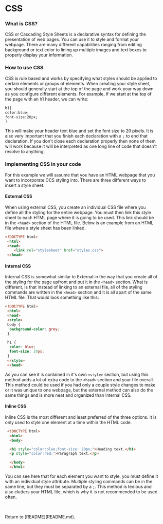 # **CSS**

### **What is CSS?**

CSS or Cascading Style Sheets is a declarative syntax for defining the presentation of web pages. You can use it to style and format your webpage. There are many different capabilities ranging from editing background or text color to lining up multiple images and text boxes to properly display your information.

### **How to use CSS**

CSS is rule based and works by specifying what styles should be applied to certain elements or groups of elements. When creating your style sheet, you should generally start at the top of the page and work your way down as you configure different elements. For example, if we start at the top of the page with an h1 header, we can write:

```HTML
h1{
color:blue;
font-size:20px;
}
```

This will make your header text blue and set the font size to 20 pixels. It is also very important that you finish each declaration with a `;` to end that declaration. If you don't close each declaration properly then none of them will work because it will be interpreted as one long line of code that doesn't resolve to anything.

### **Implementing CSS in your code**

For this example we will assume that you have an HTML webpage that you want to incorporate CCS styling into. There are three different ways to insert a style sheet.

#### **External CSS**

When using external CSS, you create an individual CSS file where you define all the styling for the entire webpage. You must then link this style sheet to each HTML page where it is going to be used. This link should be in the `<head>` section of the HTML file. Below is an example from an HTML file where a style sheet has been linked.

```HTML
<!DOCTYPE html>
 <html>
 <head>
    <link rel="stylesheet" href="styles.css">
 </head>
```

#### **Internal CSS**

Internal CSS is somewhat similar to External in the way that you create all of the styling for the page upfront and put it in the `<head>` section. What is different, is that instead of linking to an external file, all of the styling commands are written in the `<head>` section and it is all apart of the same HTML file. That would look something like this:

```HTML
<!DOCTYPE html>
 <html>
 <head>
 <style>
 body {
  background-color: grey;
 }

 h1 {
  color: blue;
  font-size: 20px;
 }
 </style>
 </head>
 ```

 As you can see it is contained in it's own `<style>` section, but using this method adds a lot of extra code to the `<head>` section and your file overall. This method could be used if you had only a couple style changes to make or it was unique to one webpage, but the external method can also do the same things and is more neat and organized than Internal CSS.

#### **Inline CSS**

Inline CSS is the most different and least preferred of the three options. It is only used to style one element at a time within the HTML code.

```HTML
 <!DOCTYPE html>
  <html>
  <body>

  <h1 style="color:blue;font-size: 20px;">Heading text.</h1>
  <p style="color:red;">Paragraph text.</p>

  </body>
  </html>
```

You can see here that for each element you want to style, you must define it with an individual style attribute. Multiple styling commands can be in the same line, but they must be separated by a `;`. This method is tedious and also clutters your HTML file, which is why it is not recommended to be used often.

<br />
<br />
Return to [README](README.md).
